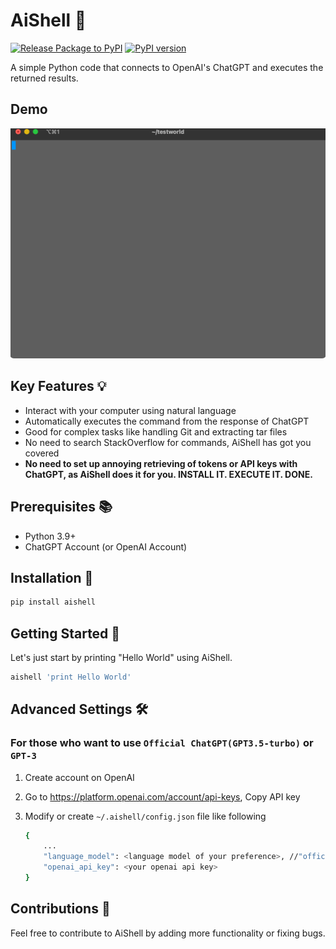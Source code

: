 # AiShell 🤖

[![Release Package to PyPI](https://github.com/code-yeongyu/AiShell/actions/workflows/release.yml/badge.svg)](https://github.com/code-yeongyu/AiShell/actions/workflows/release.yml)
[![PyPI version](https://badge.fury.io/py/aishell.svg)](https://badge.fury.io/py/aishell)


A simple Python code that connects to OpenAI's ChatGPT and executes the returned results.

## Demo

![Demo](https://raw.githubusercontent.com/code-yeongyu/AiShell/master/images/example.gif)

## Key Features 💡

- Interact with your computer using natural language
- Automatically executes the command from the response of ChatGPT
- Good for complex tasks like handling Git and extracting tar files
- No need to search StackOverflow for commands, AiShell has got you covered
- **No need to set up annoying retrieving of tokens or API keys with ChatGPT, as AiShell does it for you. INSTALL IT. EXECUTE IT. DONE.**

## Prerequisites 📚

- Python 3.9+
- ChatGPT Account (or OpenAI Account)

## Installation 🔧

```sh
pip install aishell
```

## Getting Started 🚀

Let's just start by printing "Hello World" using AiShell.

```sh
aishell 'print Hello World'
```

## Advanced Settings 🛠

### For those who want to use `Official ChatGPT(GPT3.5-turbo)` or `GPT-3`

1. Create account on OpenAI
1. Go to <https://platform.openai.com/account/api-keys>, Copy API key
1. Modify or create `~/.aishell/config.json` file like following

    ```sh
    {
        ...
        "language_model": <language model of your preference>, //"official_chatgpt" or "gpt3"
        "openai_api_key": <your openai api key>
    }
    ```

## Contributions 💬

Feel free to contribute to AiShell by adding more functionality or fixing bugs.

